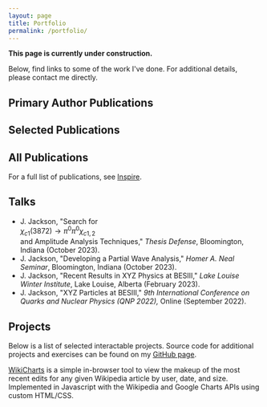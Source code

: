 ```yaml
---
layout: page
title: Portfolio
permalink: /portfolio/
---
```


**This page is currently under construction.**

Below, find links to some of the work I've done. For additional details, please contact me directly.

## Primary Author Publications

## Selected Publications

## All Publications

For a full list of publications, see [Inspire](https://inspirehep.net/literature?sort=mostrecent&size=25&page=1&q=cn%20besiii%20and%20a%20jackson).

## Talks
- J. Jackson, "Search for <div>$\chi_{c1}(3872)\to\pi^0\pi^0\chi_{c1,2}$</div> and Amplitude Analysis Techniques," *Thesis Defense*, Bloomington,
Indiana (October 2023).
- J. Jackson, "Developing a Partial Wave Analysis," *Homer A. Neal Seminar*, Bloomington,
Indiana (October 2023).
- J. Jackson, "Recent Results in XYZ Physics at BESIII," *Lake Louise Winter Institute*, Lake Louise,
Alberta (February 2023).
- J. Jackson, "XYZ Particles at BESIII," *9th International Conference on Quarks and Nuclear Physics
(QNP 2022),* Online (September 2022).

## Projects

Below is a list of selected interactable projects. Source code for additional projects and exercises can be found on my [GitHub page](https://github.com/joshuamjaxon).

[WikiCharts](http://joshuamjaxon.github.io/midterm-mashup) is a simple in-browser tool to view the makeup of the most recent edits for any given Wikipedia article by user, date, and size. Implemented in Javascript with the Wikipedia and Google Charts APIs using custom HTML/CSS.
